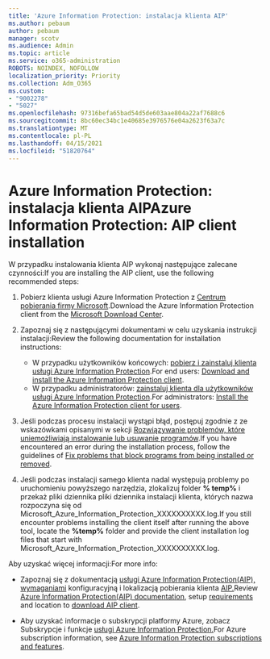```yaml
---
title: 'Azure Information Protection: instalacja klienta AIP'
ms.author: pebaum
author: pebaum
manager: scotv
ms.audience: Admin
ms.topic: article
ms.service: o365-administration
ROBOTS: NOINDEX, NOFOLLOW
localization_priority: Priority
ms.collection: Adm_O365
ms.custom:
- "9002278"
- "5027"
ms.openlocfilehash: 97316befa65bad54d5de603aae804a22af7688c6
ms.sourcegitcommit: 8bc60ec34bc1e40685e3976576e04a2623f63a7c
ms.translationtype: MT
ms.contentlocale: pl-PL
ms.lasthandoff: 04/15/2021
ms.locfileid: "51820764"
---
```

# <a name="azure-information-protection-aip-client-installation"></a><span data-ttu-id="66dad-102">Azure Information Protection: instalacja klienta AIP</span><span class="sxs-lookup"><span data-stu-id="66dad-102">Azure Information Protection: AIP client installation</span></span>

<span data-ttu-id="66dad-103">W przypadku instalowania klienta AIP wykonaj następujące zalecane czynności:</span><span class="sxs-lookup"><span data-stu-id="66dad-103">If you are installing the AIP client, use the following recommended steps:</span></span>

1. <span data-ttu-id="66dad-104">Pobierz klienta usługi Azure Information Protection z [Centrum pobierania firmy Microsoft](https://www.microsoft.com/download/details.aspx?id=53018).</span><span class="sxs-lookup"><span data-stu-id="66dad-104">Download the Azure Information Protection client from the [Microsoft Download Center](https://www.microsoft.com/download/details.aspx?id=53018).</span></span>

2. <span data-ttu-id="66dad-105">Zapoznaj się z następującymi dokumentami w celu uzyskania instrukcji instalacji:</span><span class="sxs-lookup"><span data-stu-id="66dad-105">Review the following documentation for installation instructions:</span></span>

    - <span data-ttu-id="66dad-106">W przypadku użytkowników końcowych: [pobierz i zainstaluj klienta usługi Azure Information Protection](https://docs.microsoft.com/azure/information-protection/rms-client/install-client-app).</span><span class="sxs-lookup"><span data-stu-id="66dad-106">For end users: [Download and install the Azure Information Protection client](https://docs.microsoft.com/azure/information-protection/rms-client/install-client-app).</span></span>
    - <span data-ttu-id="66dad-107">W przypadku administratorów: [zainstaluj klienta dla użytkowników usługi Azure Information Protection](https://docs.microsoft.com/azure/information-protection/rms-client/client-admin-guide-install).</span><span class="sxs-lookup"><span data-stu-id="66dad-107">For administrators: [Install the Azure Information Protection client for users](https://docs.microsoft.com/azure/information-protection/rms-client/client-admin-guide-install).</span></span>

3. <span data-ttu-id="66dad-108">Jeśli podczas procesu instalacji wystąpi błąd, postępuj zgodnie z ze wskazówkami opisanymi w sekcji [Rozwiązywanie problemów, które uniemożliwiają instalowanie lub usuwanie programów](https://support.microsoft.com/help/17588/windows-fix-problems-that-block-programs-being-installed-or-removed).</span><span class="sxs-lookup"><span data-stu-id="66dad-108">If you have encountered an error during the installation process, follow the guidelines of [Fix problems that block programs from being installed or removed](https://support.microsoft.com/help/17588/windows-fix-problems-that-block-programs-being-installed-or-removed).</span></span>

4. <span data-ttu-id="66dad-109">Jeśli podczas instalacji samego klienta nadal występują problemy po uruchomieniu powyższego narzędzia, zlokalizuj folder **% temp%** i przekaż pliki dziennika pliki dziennika instalacji klienta, których nazwa rozpoczyna się od Microsoft_Azure_Information_Protection_XXXXXXXXXX.log.</span><span class="sxs-lookup"><span data-stu-id="66dad-109">If you still encounter problems installing the client itself after running the above tool, locate the **%temp%** folder and provide the client installation log files that start with Microsoft_Azure_Information_Protection_XXXXXXXXXX.log.</span></span>

<span data-ttu-id="66dad-110">Aby uzyskać więcej informacji:</span><span class="sxs-lookup"><span data-stu-id="66dad-110">For more info:</span></span>

- <span data-ttu-id="66dad-111">Zapoznaj się z dokumentacją [usługi Azure Information Protection(AIP),](https://docs.microsoft.com/azure/information-protection/what-is-information-protection) [wymaganiami](https://docs.microsoft.com/azure/information-protection/get-started/requirements) konfiguracyjną i lokalizacją pobierania klienta [AIP.](https://www.microsoft.com/download/details.aspx?id=53018)</span><span class="sxs-lookup"><span data-stu-id="66dad-111">Review [Azure Information Protection(AIP) documentation](https://docs.microsoft.com/azure/information-protection/what-is-information-protection), setup [requirements](https://docs.microsoft.com/azure/information-protection/get-started/requirements) and location to [download AIP client](https://www.microsoft.com/download/details.aspx?id=53018).</span></span>

- <span data-ttu-id="66dad-112">Aby uzyskać informacje o subskrypcji platformy Azure, zobacz Subskrypcje i funkcje [usługi Azure Information Protection.](https://azure.microsoft.com/pricing/details/information-protection)</span><span class="sxs-lookup"><span data-stu-id="66dad-112">For Azure subscription information, see [Azure Information Protection subscriptions and features](https://azure.microsoft.com/pricing/details/information-protection).</span></span>
